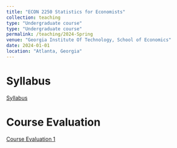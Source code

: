 ```yaml
---
title: "ECON 2250 Statistics for Economists"
collection: teaching
type: "Undergraduate course"
type: "Undergraduate course"
permalink: /teaching/2024-Spring
venue: "Georgia Institute Of Technology, School of Economics"
date: 2024-01-01
location: "Atlanta, Georgia"
---
```


Syllabus
======
[Syllabus](/files/ECON_2250_Spring_2024_Syllabus.pdf)

Course Evaluation
======
[Course Evaluation 1](/files/Hritan_2024_Spring_ECON_2250_Statistics_for_Econ_HZ1.pdf)

